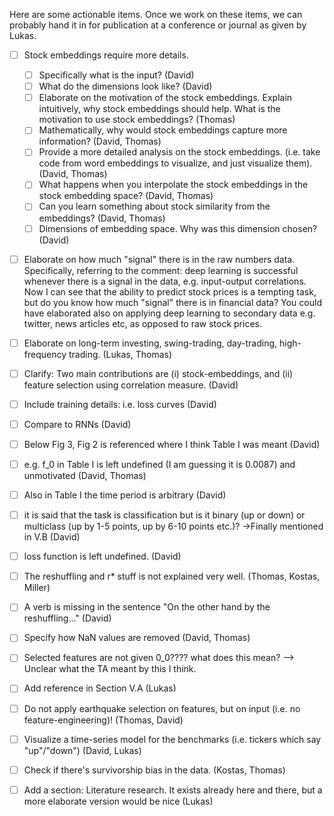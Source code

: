 Here are some actionable items.
Once we work on these items, we can probably hand it in for publication at a conference or journal as given by Lukas.

- [ ] Stock embeddings require more details. 
    - [ ] Specifically what is the input? (David)
    - [ ] What do the dimensions look like? (David)
    - [ ] Elaborate on the motivation of the stock embeddings. Explain intuitively, why stock embeddings should help. What is the motivation to use stock embeddings? (Thomas) 
    - [ ] Mathematically, why would stock embeddings capture more information? (David, Thomas)
    - [ ] Provide a more detailed analysis on the stock embeddings. (i.e. take code from word embeddings to visualize, and just visualize them). (David, Thomas) 
    - [ ] What happens when you interpolate the stock embeddings in the stock embedding space? (David, Thomas)
    - [ ] Can you learn something about stock similarity from the embeddings? (David, Thomas)
    - [ ] Dimensions of embedding space. Why was this dimension chosen? (David)
- [ ] Elaborate on how much "signal" there is in the raw numbers data. Specifically, referring to the comment: deep learning is successful whenever there is a signal in the data, e.g. input-output correlations. Now I can see that the ability to predict stock prices is a tempting task, but do you know how much "signal" there is in financial data? 
You could have elaborated also on applying deep learning to secondary data e.g. twitter, news articles etc, as opposed to raw stock prices.
- [ ] Elaborate on long-term investing, swing-trading, day-trading, high-frequency trading. (Lukas, Thomas)
- [ ] Clarify: Two main contributions are (i) stock-embeddings, and (ii) feature selection using correlation measure. (David)
- [ ] Include training details: i.e. loss curves  (David)
- [ ] Compare to RNNs (David)

- [ ] Below Fig 3, Fig 2 is referenced where I think Table I was meant (David)
- [ ] e.g. f_0 in Table I is left undefined (I am guessing it is 0.0087) and unmotivated (David, Thomas)
- [ ] Also in Table I the time period is arbitrary (David)
- [ ] it is said that the task is classification but is it binary (up or down) or multiclass (up by 1-5 points, up by 6-10 points etc.)? ->Finally mentioned in V.B (David)
- [ ] loss function is left undefined. (David)
- [ ] The reshuffling and r* stuff is not explained very well. (Thomas, Kostas, Miller) 
- [ ] A verb is missing in the sentence "On the other hand by the reshuffling..." (David)
- [ ] Specify how NaN values are removed (David, Thomas)

- [ ] Selected features are not given 0_0???? what does this mean? --> Unclear what the TA meant by this I think. 
- [ ] Add reference in Section V.A (Lukas)
- [ ] Do not apply earthquake selection on features, but on input (i.e. no feature-engineering)! (Thomas, David)

- [ ] Visualize a time-series model for the benchmarks (i.e. tickers which say "up"/"down") (David, Lukas)
- [ ] Check if there's survivorship bias in the data. (Kostas, Thomas)

- [ ] Add a section: Literature research. It exists already here and there, but a more elaborate version would be nice (Lukas)
